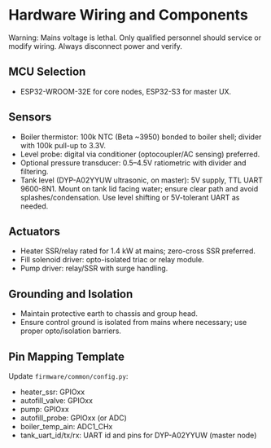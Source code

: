 # Hardware Wiring and Components

Warning: Mains voltage is lethal. Only qualified personnel should service or modify wiring. Always disconnect power and verify.

## MCU Selection

- ESP32-WROOM-32E for core nodes, ESP32-S3 for master UX.

## Sensors

- Boiler thermistor: 100k NTC (Beta ~3950) bonded to boiler shell; divider with 100k pull-up to 3.3V.
- Level probe: digital via conditioner (optocoupler/AC sensing) preferred.
- Optional pressure transducer: 0.5–4.5V ratiometric with divider and filtering.
- Tank level (DYP-A02YYUW ultrasonic, on master): 5V supply, TTL UART 9600-8N1. Mount on tank lid facing water; ensure clear path and avoid splashes/condensation. Use level shifting or 5V-tolerant UART as needed.

## Actuators

- Heater SSR/relay rated for 1.4 kW at mains; zero-cross SSR preferred.
- Fill solenoid driver: opto-isolated triac or relay module.
- Pump driver: relay/SSR with surge handling.

## Grounding and Isolation

- Maintain protective earth to chassis and group head.
- Ensure control ground is isolated from mains where necessary; use proper opto/isolation barriers.

## Pin Mapping Template

Update `firmware/common/config.py`:

- heater_ssr: GPIOxx
- autofill_valve: GPIOxx
- pump: GPIOxx
- autofill_probe: GPIOxx (or ADC)
- boiler_temp_ain: ADC1_CHx
- tank_uart_id/tx/rx: UART id and pins for DYP-A02YYUW (master node)

